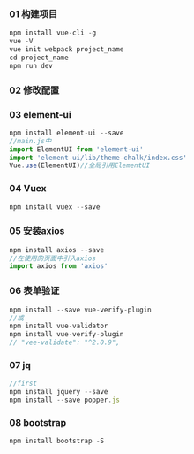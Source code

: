 ###  01 构建项目

```javascript
npm install vue-cli -g
vue -V
vue init webpack project_name
cd project_name
npm run dev 
```

### 02 修改配置

### 03 element-ui

```javascript
npm install element-ui --save
//main.js中
import ElementUI from 'element-ui'
import 'element-ui/lib/theme-chalk/index.css'
Vue.use(ElementUI)//全局引用ElementUI
```

### 04 Vuex

```javascript
npm install vuex --save
```

### 05 安装axios 

```javascript
npm install axios --save
//在使用的页面中引入axios
import axios from 'axios'
```

### 06 表单验证

```javascript
npm install --save vue-verify-plugin
//或
npm install vue-validator
npm install vue-verify-plugin
// "vee-validate": "^2.0.9",
```

### 07 jq

```javascript
//first
npm install jquery --save
npm install --save popper.js
```

### 08 bootstrap

```js
npm install bootstrap -S
```

